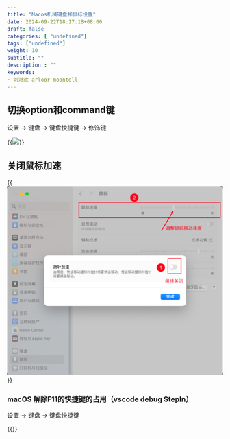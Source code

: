 ```yaml
---
title: "Macos机械键盘和鼠标设置"
date: 2024-09-22T18:17:18+08:00
draft: false
categories: [ "undefined"]
tags: ["undefined"]
weight: 10
subtitle: ""
description : ""
keywords:
- 刘港欢 arloor moontell
---
```


<!--more-->

## 切换option和command键

设置 -> 键盘 -> 键盘快捷键 -> 修饰键

<!-- ![](/img/Snipaste_2024-09-22_18-16-08.png) -->
{{<img src="/img/Snipaste_2024-09-22_18-16-08.png" width="550px" >}}

## 关闭鼠标加速

<!-- ![alt text](/img/shubiao-settings-macos.png) -->
{{<img src="/img/shubiao-settings-macos.png" width="550px" >}}

### macOS 解除F11的快捷键的占用（vscode debug StepIn）

设置 -> 键盘 -> 键盘快捷键

{{<imgx src="/img/macOS-diable-F11.png" alt="" width="550px" style="max-width: 100%;">}}
